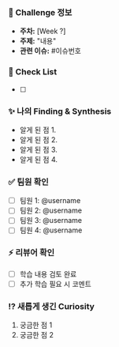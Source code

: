 ### 🌱 Challenge 정보
- **주차:** [Week ?]
- **주제:** "내용"
- **관련 이슈:** #이슈번호

### 📌 Check List
- [ ]

### ✨ 나의 Finding & Synthesis
- 알게 된 점 1.
- 알게 된 점 2.
- 알게 된 점 3.
- 알게 된 점 4.

### ✅ 팀원 확인
- [ ] 팀원 1: @username
- [ ] 팀원 2: @username
- [ ] 팀원 3: @username
- [ ] 팀원 4: @username

### ⚡ 리뷰어 확인
- [ ] 학습 내용 검토 완료
- [ ] 추가 학습 필요 시 코멘트

### ⁉️ 새롭게 생긴 Curiosity
1. 궁금한 점 1
1. 궁금한 점 2